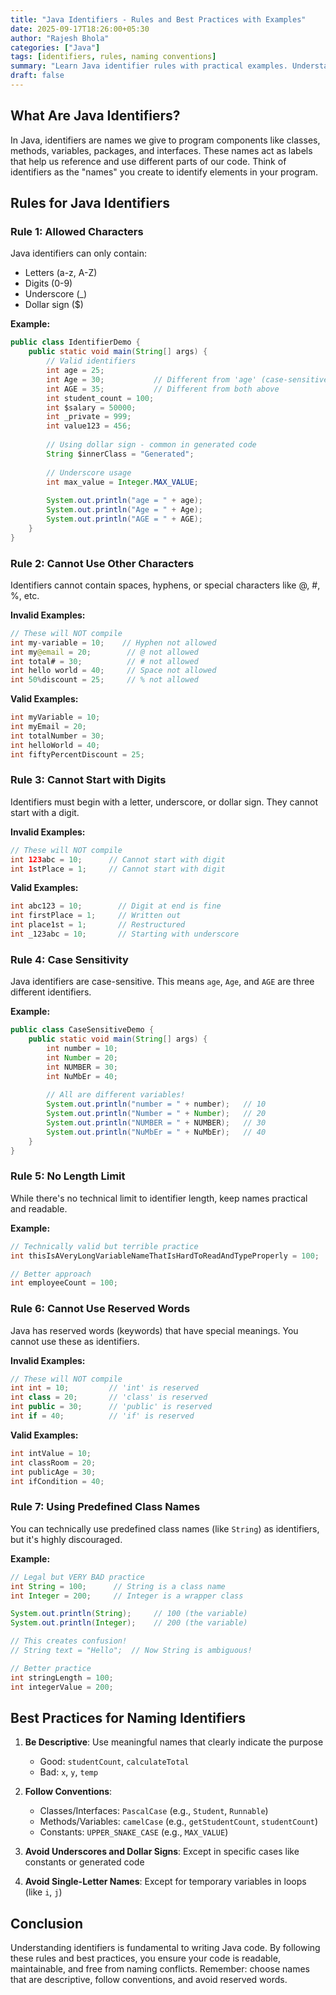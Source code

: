 ```yaml
---
title: "Java Identifiers - Rules and Best Practices with Examples"
date: 2025-09-17T18:26:00+05:30
author: "Rajesh Bhola"
categories: ["Java"]
tags: [identifiers, rules, naming conventions]
summary: "Learn Java identifier rules with practical examples. Understand naming conventions, character restrictions, and best practices for creating valid identifiers in Java programs."
draft: false
---
```




## What Are Java Identifiers?

In Java, identifiers are names we give to program components like classes, methods, variables, packages, and interfaces. These names act as labels that help us reference and use different parts of our code. Think of identifiers as the "names" you create to identify elements in your program.

## Rules for Java Identifiers

### Rule 1: Allowed Characters
Java identifiers can only contain:
- Letters (a-z, A-Z)
- Digits (0-9)
- Underscore (_)
- Dollar sign ($)

**Example:**
```java
public class IdentifierDemo {
    public static void main(String[] args) {
        // Valid identifiers
        int age = 25;
        int Age = 30;           // Different from 'age' (case-sensitive)
        int AGE = 35;           // Different from both above
        int student_count = 100;
        int $salary = 50000;
        int _private = 999;
        int value123 = 456;
        
        // Using dollar sign - common in generated code
        String $innerClass = "Generated";
        
        // Underscore usage
        int max_value = Integer.MAX_VALUE;
        
        System.out.println("age = " + age);
        System.out.println("Age = " + Age);
        System.out.println("AGE = " + AGE);
    }
}
```

### Rule 2: Cannot Use Other Characters
Identifiers cannot contain spaces, hyphens, or special characters like @, #, %, etc.

**Invalid Examples:**
```java
// These will NOT compile
int my-variable = 10;    // Hyphen not allowed
int my@email = 20;        // @ not allowed
int total# = 30;          // # not allowed
int hello world = 40;     // Space not allowed
int 50%discount = 25;     // % not allowed
```

**Valid Examples:**
```java
int myVariable = 10;
int myEmail = 20;
int totalNumber = 30;
int helloWorld = 40;
int fiftyPercentDiscount = 25;
```

### Rule 3: Cannot Start with Digits
Identifiers must begin with a letter, underscore, or dollar sign. They cannot start with a digit.

**Invalid Examples:**
```java
// These will NOT compile
int 123abc = 10;      // Cannot start with digit
int 1stPlace = 1;     // Cannot start with digit
```

**Valid Examples:**
```java
int abc123 = 10;        // Digit at end is fine
int firstPlace = 1;     // Written out
int place1st = 1;       // Restructured
int _123abc = 10;       // Starting with underscore
```

### Rule 4: Case Sensitivity
Java identifiers are case-sensitive. This means `age`, `Age`, and `AGE` are three different identifiers.

**Example:**
```java
public class CaseSensitiveDemo {
    public static void main(String[] args) {
        int number = 10;
        int Number = 20;
        int NUMBER = 30;
        int NuMbEr = 40;
        
        // All are different variables!
        System.out.println("number = " + number);   // 10
        System.out.println("Number = " + Number);   // 20
        System.out.println("NUMBER = " + NUMBER);   // 30
        System.out.println("NuMbEr = " + NuMbEr);   // 40
    }
}
```

### Rule 5: No Length Limit 
While there's no technical limit to identifier length, keep names practical and readable.

**Example:**
```java
// Technically valid but terrible practice
int thisIsAVeryLongVariableNameThatIsHardToReadAndTypeProperly = 100;

// Better approach
int employeeCount = 100;
```

### Rule 6: Cannot Use Reserved Words
Java has reserved words (keywords) that have special meanings. You cannot use these as identifiers.

**Invalid Examples:**
```java
// These will NOT compile
int int = 10;         // 'int' is reserved
int class = 20;       // 'class' is reserved
int public = 30;      // 'public' is reserved
int if = 40;          // 'if' is reserved
```

**Valid Examples:**
```java
int intValue = 10;
int classRoom = 20;
int publicAge = 30;
int ifCondition = 40;
```

### Rule 7: Using Predefined Class Names
You can technically use predefined class names (like `String`) as identifiers, but it's highly discouraged.

**Example:**
```java
// Legal but VERY BAD practice
int String = 100;      // String is a class name
int Integer = 200;     // Integer is a wrapper class

System.out.println(String);     // 100 (the variable)
System.out.println(Integer);    // 200 (the variable)

// This creates confusion!
// String text = "Hello";  // Now String is ambiguous!

// Better practice
int stringLength = 100;
int integerValue = 200;
```

## Best Practices for Naming Identifiers

1. **Be Descriptive**: Use meaningful names that clearly indicate the purpose
   - Good: `studentCount`, `calculateTotal`
   - Bad: `x`, `y`, `temp`

2. **Follow Conventions**:
   - Classes/Interfaces: `PascalCase` (e.g., `Student`, `Runnable`)
   - Methods/Variables: `camelCase` (e.g., `getStudentCount`, `studentCount`)
   - Constants: `UPPER_SNAKE_CASE` (e.g., `MAX_VALUE`)

3. **Avoid Underscores and Dollar Signs**: Except in specific cases like constants or generated code

4. **Avoid Single-Letter Names**: Except for temporary variables in loops (like `i`, `j`)

## Conclusion
Understanding identifiers is fundamental to writing Java code. By following these rules and best practices, you ensure your code is readable, maintainable, and free from naming conflicts. Remember: choose names that are descriptive, follow conventions, and avoid reserved words.